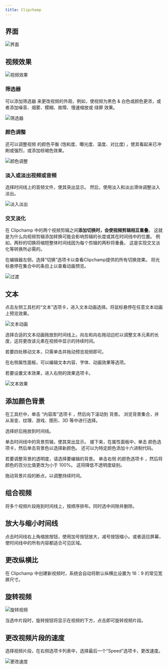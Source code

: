 ```yaml
---
title: Clipchamp
---
```

 

## 界面

![界面](https://support.content.office.net/zh-cn/media/1c507cf3-2f63-415e-9a0e-447713eb0abd.png)


##  视频效果

![视频效果](https://support.content.office.net/zh-cn/media/aaf5af32-d8b2-4144-a8bf-8132f066ed3e.png)

###  筛选器

可以添加筛选器 来更改视频的外观，例如，使视频为黑色 & 白色或颜色更浓，或者添加噪音、烟雾、模糊、故障、慢速缩放或 绿屏 效果。

![筛选器](https://support.content.office.net/zh-cn/media/ed662820-6576-4f2c-a37f-d06e579f81b4.png)


###  颜色调整

还可以调整视频 的颜色平衡 (饱和度、曝光度、温度、对比度) ，使其看起来已冲刷或强烈，或添加棕褐色效果。

![颜色调整](https://support.content.office.net/zh-cn/media/aaf5af32-d8b2-4144-a8bf-8132f066ed3e.png)

###  淡入或淡出视频或音频

选择时间线上的音频文件，使其突出显示。 然后，使用淡入和淡出滑块调整淡入淡出。

![淡入淡出](https://support.content.office.net/zh-cn/media/cc6df67a-d059-4149-9e4d-bcd0f8012e66.png)

### 交叉淡化

在 Clipchamp 中的两个视频剪辑之间**添加切换时，会使视频剪辑相互重叠**。 这就是为什么向视频剪辑添加转换可能会影响剪辑的长度或其在时间线中的位置。 例如，两秒的切换将缩短整体时间线因为每个剪辑的两秒将重叠。 这是实现交叉淡化等转换所必需的。

在编辑器左侧，选择“切换”选项卡以查看Clipchamp提供的所有切换效果。 将光标悬停在集合中的条目上以查看动画预览。

![过渡](https://support.content.office.net/zh-cn/media/f7275463-c1e1-4a34-847a-94ac7a6c11c5.png)

## 文本

点击左侧工具栏的“文本”选项卡，进入文本动画选择。将鼠标悬停在任意文本动画上预览效果。

![文本动画](https://support.content.office.net/zh-cn/media/8d664b22-6a0d-43f6-9911-ddb0868deee4.png)

选择合适的文本动画拖放到时间线上。向左和向右拖动边栏以调整文本元素的长度，这将更改该元素在视频中显示的持续时间。

若要四处移动文本，只需单击并拖动预览视频即可。

在右侧属性面板，可以编辑文本内容、字体、动画效果等选项。

若要设置文本效果，进入右侧的效果选项卡。

![文本效果](https://support.content.office.net/zh-cn/media/437b187b-529d-4186-b244-adfe186afa89.png)

##  添加颜色背景

在工具栏中，单击 “内容库”选项卡 ，然后向下滚动到 背景。 浏览背景集合，并从渐变、纹理、游戏、图形、3D 等中进行选择。

选择好后拖放到时间线。

单击时间线中的背景剪辑，使其突出显示。 接下来，在属性面板中，单击 颜色选项卡，然后单击背景色以选择新颜色。 还可以为特定颜色添加十六进制代码。

若要调整背景的透明度，请选择要编辑的背景。 单击右侧 的颜色选项卡 ，然后将颜色的百分比值更改为小于 100%。 这将降低不透明度级别。

拖动背景片段的断点，以调整持续时间。


##  组合视频

将多个视频片段拖到时间线上，按顺序排布。同时选中间隙并删除。

##  放大与缩小时间线

点击时间线右上角缩放按钮，使用加号按钮放大，减号按钮缩小。或者适应屏幕，使时间线中的所有内容都适合可见区域。

## 更改纵横比

在 Clipchamp 中创建新视频时，系统会自动将默认纵横比设置为 16：9 的常见宽屏尺寸。


## 旋转视频

![旋转视频](https://support.content.office.net/zh-cn/media/b9ebb96c-339c-4e97-bac3-eeed6a90d0ff.png)

当选中片段时，旋转按钮将显示在视频的下方，点击即可旋转视频片段。

##  更改视频片段的速度

选择视频片段，在右侧选项卡列表中，选择最后一个“Speed”选项卡，更改速度。

![更改速度](https://support.content.office.net/zh-cn/media/61ca3b3c-4149-4cf2-9a5b-51e54094d2fe.png)


